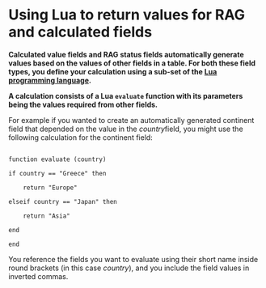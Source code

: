 

# Using Lua to return values for RAG and calculated fields

**Calculated value fields and RAG status fields automatically generate values based on the values of other fields in a table. For both these field types, you define your calculation using a sub-set of the [Lua programming language](https://www.lua.org/pil/contents.html).**

**A calculation consists of a Lua `evaluate` function with its parameters being the values required from other fields.**

For example if you wanted to create an automatically generated continent field that depended on the value in the *country*field, you might use the following calculation for the continent field: 

```

function evaluate (country)

if country == "Greece" then

	return "Europe"

elseif country == "Japan" then

	return "Asia"

end

end
```

You reference the fields you want to evaluate using their short name inside round brackets (in this case *country*), and you include the field values in inverted commas.